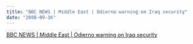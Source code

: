 ```yaml
---
title: "BBC NEWS | Middle East | Odierno warning on Iraq security"
date: "2008-09-16"
---
```


[BBC NEWS | Middle East | Odierno warning on Iraq security](https://news.bbc.co.uk/2/hi/middle_east/7618553.stm)
